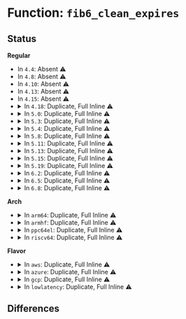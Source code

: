 # Function: <code>fib6_clean_expires</code>

## Status
<b>Regular</b>
<ul>
<li>
In <code>4.4</code>: Absent ⚠️
</li>
<li>
In <code>4.8</code>: Absent ⚠️
</li>
<li>
In <code>4.10</code>: Absent ⚠️
</li>
<li>
In <code>4.13</code>: Absent ⚠️
</li>
<li>
In <code>4.15</code>: Absent ⚠️
</li>
<li>
<details>
<summary>In <code>4.18</code>: Duplicate, Full Inline ⚠️</summary>

**Collision:** Static Duplication

**Inline:** Full

**Transformation:** False

**Instances:**

```
In net/ipv6/addrconf.c (ffffffff8196d3f9)
Location: include/net/ip6_fib.h:207
Inline: True
Inline callers:
  - net/ipv6/addrconf.c:inet6_rtm_newaddr
  - net/ipv6/addrconf.c:addrconf_prefix_rcv
```
```
In net/ipv6/route.c (ffffffff81976b97)
Location: include/net/ip6_fib.h:207
Inline: True
Inline callers:
  - net/ipv6/route.c:ip6_route_info_create
  - net/ipv6/route.c:rt6_route_rcv
```
```
In net/ipv6/ip6_fib.c (ffffffff8197b9f4)
Location: include/net/ip6_fib.h:207
Inline: True
Inline callers:
  - net/ipv6/ip6_fib.c:fib6_add
```
</details>
</li>
<li>
<details>
<summary>In <code>5.0</code>: Duplicate, Full Inline ⚠️</summary>

**Collision:** Static Duplication

**Inline:** Full

**Transformation:** False

**Instances:**

```
In net/ipv6/addrconf.c (ffffffff819a2f51)
Location: include/net/ip6_fib.h:210
Inline: True
Inline callers:
  - net/ipv6/addrconf.c:inet6_rtm_newaddr
  - net/ipv6/addrconf.c:addrconf_prefix_rcv
```
```
In net/ipv6/route.c (ffffffff819ac784)
Location: include/net/ip6_fib.h:210
Inline: True
Inline callers:
  - net/ipv6/route.c:ip6_route_info_create
  - net/ipv6/route.c:rt6_route_rcv
```
```
In net/ipv6/ip6_fib.c (ffffffff819b16d4)
Location: include/net/ip6_fib.h:210
Inline: True
Inline callers:
  - net/ipv6/ip6_fib.c:fib6_add
```
</details>
</li>
<li>
<details>
<summary>In <code>5.3</code>: Duplicate, Full Inline ⚠️</summary>

**Collision:** Static Duplication

**Inline:** Full

**Transformation:** False

**Instances:**

```
In net/ipv6/addrconf.c (ffffffff81a0df81)
Location: include/net/ip6_fib.h:215
Inline: True
Inline callers:
  - net/ipv6/addrconf.c:inet6_addr_modify
  - net/ipv6/addrconf.c:addrconf_prefix_rcv
```
```
In net/ipv6/route.c (ffffffff81a1b05a)
Location: include/net/ip6_fib.h:215
Inline: True
Inline callers:
  - net/ipv6/route.c:ip6_route_info_create
  - net/ipv6/route.c:rt6_route_rcv
```
```
In net/ipv6/ip6_fib.c (ffffffff81a1fc52)
Location: include/net/ip6_fib.h:215
Inline: True
Inline callers:
  - net/ipv6/ip6_fib.c:fib6_add_rt2node
```
</details>
</li>
<li>
<details>
<summary>In <code>5.4</code>: Duplicate, Full Inline ⚠️</summary>

**Collision:** Static Duplication

**Inline:** Full

**Transformation:** False

**Instances:**

```
In net/ipv6/addrconf.c (ffffffff81a3fa40)
Location: include/net/ip6_fib.h:215
Inline: True
Inline callers:
  - net/ipv6/addrconf.c:modify_prefix_route
  - net/ipv6/addrconf.c:addrconf_prefix_rcv
```
```
In net/ipv6/route.c (ffffffff81a51cda)
Location: include/net/ip6_fib.h:215
Inline: True
Inline callers:
  - net/ipv6/route.c:ip6_route_info_create
  - net/ipv6/route.c:rt6_route_rcv
```
```
In net/ipv6/ip6_fib.c (ffffffff81a5680a)
Location: include/net/ip6_fib.h:215
Inline: True
Inline callers:
  - net/ipv6/ip6_fib.c:fib6_add_rt2node
```
</details>
</li>
<li>
<details>
<summary>In <code>5.8</code>: Duplicate, Full Inline ⚠️</summary>

**Collision:** Static Duplication

**Inline:** Full

**Transformation:** False

**Instances:**

```
In net/ipv6/addrconf.c (ffffffff81b3473c)
Location: include/net/ip6_fib.h:248
Inline: True
Inline callers:
  - net/ipv6/addrconf.c:modify_prefix_route
  - net/ipv6/addrconf.c:addrconf_prefix_rcv
```
```
In net/ipv6/route.c (ffffffff81b493aa)
Location: include/net/ip6_fib.h:248
Inline: True
Inline callers:
  - net/ipv6/route.c:ip6_route_info_create
  - net/ipv6/route.c:rt6_route_rcv
```
```
In net/ipv6/ip6_fib.c (ffffffff81b4e30d)
Location: include/net/ip6_fib.h:248
Inline: True
Inline callers:
  - net/ipv6/ip6_fib.c:fib6_add_rt2node
```
</details>
</li>
<li>
<details>
<summary>In <code>5.11</code>: Duplicate, Full Inline ⚠️</summary>

**Collision:** Static Duplication

**Inline:** Full

**Transformation:** False

**Instances:**

```
In net/ipv6/addrconf.c (ffffffff81b4320c)
Location: include/net/ip6_fib.h:249
Inline: True
Inline callers:
  - net/ipv6/addrconf.c:modify_prefix_route
  - net/ipv6/addrconf.c:addrconf_prefix_rcv
```
```
In net/ipv6/route.c (ffffffff81b57fba)
Location: include/net/ip6_fib.h:249
Inline: True
Inline callers:
  - net/ipv6/route.c:ip6_route_info_create
  - net/ipv6/route.c:rt6_route_rcv
```
```
In net/ipv6/ip6_fib.c (ffffffff81b5cf9b)
Location: include/net/ip6_fib.h:249
Inline: True
Inline callers:
  - net/ipv6/ip6_fib.c:fib6_add_rt2node
```
</details>
</li>
<li>
<details>
<summary>In <code>5.13</code>: Duplicate, Full Inline ⚠️</summary>

**Collision:** Static Duplication

**Inline:** Full

**Transformation:** False

**Instances:**

```
In net/ipv6/addrconf.c (ffffffff81b30f2c)
Location: include/net/ip6_fib.h:250
Inline: True
Inline callers:
  - net/ipv6/addrconf.c:modify_prefix_route
  - net/ipv6/addrconf.c:addrconf_prefix_rcv
```
```
In net/ipv6/route.c (ffffffff81b45c4c)
Location: include/net/ip6_fib.h:250
Inline: True
Inline callers:
  - net/ipv6/route.c:ip6_route_info_create
  - net/ipv6/route.c:rt6_route_rcv
```
```
In net/ipv6/ip6_fib.c (ffffffff81b4b1b6)
Location: include/net/ip6_fib.h:250
Inline: True
Inline callers:
  - net/ipv6/ip6_fib.c:fib6_add_rt2node
```
</details>
</li>
<li>
<details>
<summary>In <code>5.15</code>: Duplicate, Full Inline ⚠️</summary>

**Collision:** Static Duplication

**Inline:** Full

**Transformation:** False

**Instances:**

```
In net/ipv6/addrconf.c (ffffffff81bf744c)
Location: include/net/ip6_fib.h:252
Inline: True
Inline callers:
  - net/ipv6/addrconf.c:modify_prefix_route
  - net/ipv6/addrconf.c:addrconf_prefix_rcv
```
```
In net/ipv6/route.c (ffffffff81c0cdae)
Location: include/net/ip6_fib.h:252
Inline: True
Inline callers:
  - net/ipv6/route.c:ip6_route_info_create
  - net/ipv6/route.c:rt6_route_rcv
```
```
In net/ipv6/ip6_fib.c (ffffffff81c124f6)
Location: include/net/ip6_fib.h:252
Inline: True
Inline callers:
  - net/ipv6/ip6_fib.c:fib6_add_rt2node
```
</details>
</li>
<li>
<details>
<summary>In <code>5.19</code>: Duplicate, Full Inline ⚠️</summary>

**Collision:** Static Duplication

**Inline:** Full

**Transformation:** False

**Instances:**

```
In net/ipv6/addrconf.c (ffffffff81d9a2f7)
Location: include/net/ip6_fib.h:253
Inline: True
Inline callers:
  - net/ipv6/addrconf.c:modify_prefix_route
  - net/ipv6/addrconf.c:addrconf_prefix_rcv
```
```
In net/ipv6/route.c (ffffffff81da7e25)
Location: include/net/ip6_fib.h:253
Inline: True
Inline callers:
  - net/ipv6/route.c:ip6_route_info_create
  - net/ipv6/route.c:rt6_route_rcv
```
```
In net/ipv6/ip6_fib.c (ffffffff81dadbcd)
Location: include/net/ip6_fib.h:253
Inline: True
Inline callers:
  - net/ipv6/ip6_fib.c:fib6_add_rt2node
```
</details>
</li>
<li>
<details>
<summary>In <code>6.2</code>: Duplicate, Full Inline ⚠️</summary>

**Collision:** Static Duplication

**Inline:** Full

**Transformation:** False

**Instances:**

```
In net/ipv6/addrconf.c (ffffffff81f69120)
Location: include/net/ip6_fib.h:253
Inline: True
Inline callers:
  - net/ipv6/addrconf.c:modify_prefix_route
  - net/ipv6/addrconf.c:addrconf_prefix_rcv
```
```
In net/ipv6/route.c (ffffffff81f77475)
Location: include/net/ip6_fib.h:253
Inline: True
Inline callers:
  - net/ipv6/route.c:ip6_route_info_create
  - net/ipv6/route.c:rt6_route_rcv
```
```
In net/ipv6/ip6_fib.c (ffffffff81f7d5f9)
Location: include/net/ip6_fib.h:253
Inline: True
Inline callers:
  - net/ipv6/ip6_fib.c:fib6_add_rt2node
```
</details>
</li>
<li>
<details>
<summary>In <code>6.5</code>: Duplicate, Full Inline ⚠️</summary>

**Collision:** Static Duplication

**Inline:** Full

**Transformation:** False

**Instances:**

```
In net/ipv6/addrconf.c (ffffffff81fc9210)
Location: include/net/ip6_fib.h:250
Inline: True
Inline callers:
  - net/ipv6/addrconf.c:modify_prefix_route
  - net/ipv6/addrconf.c:addrconf_prefix_rcv
```
```
In net/ipv6/route.c (ffffffff81fd7415)
Location: include/net/ip6_fib.h:250
Inline: True
Inline callers:
  - net/ipv6/route.c:ip6_route_info_create
  - net/ipv6/route.c:rt6_route_rcv
```
```
In net/ipv6/ip6_fib.c (ffffffff81fdd806)
Location: include/net/ip6_fib.h:250
Inline: True
Inline callers:
  - net/ipv6/ip6_fib.c:fib6_add_rt2node
```
</details>
</li>
<li>
<details>
<summary>In <code>6.8</code>: Duplicate, Full Inline ⚠️</summary>

**Collision:** Static Duplication

**Inline:** Full

**Transformation:** False

**Instances:**

```
In net/ipv6/addrconf.c (ffffffff82096992)
Location: include/net/ip6_fib.h:250
Inline: True
Inline callers:
  - net/ipv6/addrconf.c:modify_prefix_route
  - net/ipv6/addrconf.c:addrconf_prefix_rcv
```
```
In net/ipv6/route.c (ffffffff820a4d95)
Location: include/net/ip6_fib.h:250
Inline: True
Inline callers:
  - net/ipv6/route.c:ip6_route_info_create
  - net/ipv6/route.c:rt6_route_rcv
```
```
In net/ipv6/ip6_fib.c (ffffffff820ab864)
Location: include/net/ip6_fib.h:250
Inline: True
Inline callers:
  - net/ipv6/ip6_fib.c:fib6_add_rt2node
```
</details>
</li>
</ul>
<b>Arch</b>
<ul>
<li>
<details>
<summary>In <code>arm64</code>: Duplicate, Full Inline ⚠️</summary>

**Collision:** Static Duplication

**Inline:** Full

**Transformation:** False

**Instances:**

```
In net/ipv6/addrconf.c (ffff800010cffc34)
Location: include/net/ip6_fib.h:215
Inline: True
Inline callers:
  - net/ipv6/addrconf.c:modify_prefix_route
  - net/ipv6/addrconf.c:addrconf_prefix_rcv
```
```
In net/ipv6/route.c (ffff800010d15c20)
Location: include/net/ip6_fib.h:215
Inline: True
Inline callers:
  - net/ipv6/route.c:ip6_route_info_create
  - net/ipv6/route.c:rt6_route_rcv
```
```
In net/ipv6/ip6_fib.c (ffff800010d1b36c)
Location: include/net/ip6_fib.h:215
Inline: True
Inline callers:
  - net/ipv6/ip6_fib.c:fib6_add_rt2node
```
</details>
</li>
<li>
<details>
<summary>In <code>armhf</code>: Duplicate, Full Inline ⚠️</summary>

**Collision:** Static Duplication

**Inline:** Full

**Transformation:** False

**Instances:**

```
In net/ipv6/addrconf.c (c0e08170)
Location: include/net/ip6_fib.h:215
Inline: True
Inline callers:
  - net/ipv6/addrconf.c:modify_prefix_route
  - net/ipv6/addrconf.c:addrconf_prefix_rcv
```
```
In net/ipv6/route.c (c0e1b954)
Location: include/net/ip6_fib.h:215
Inline: True
Inline callers:
  - net/ipv6/route.c:ip6_route_info_create
  - net/ipv6/route.c:rt6_route_rcv
```
```
In net/ipv6/ip6_fib.c (c0e207f8)
Location: include/net/ip6_fib.h:215
Inline: True
Inline callers:
  - net/ipv6/ip6_fib.c:fib6_add_rt2node
```
</details>
</li>
<li>
<details>
<summary>In <code>ppc64el</code>: Duplicate, Full Inline ⚠️</summary>

**Collision:** Static Duplication

**Inline:** Full

**Transformation:** False

**Instances:**

```
In net/ipv6/addrconf.c (c000000000e29e40)
Location: include/net/ip6_fib.h:215
Inline: True
Inline callers:
  - net/ipv6/addrconf.c:modify_prefix_route
  - net/ipv6/addrconf.c:addrconf_prefix_rcv
```
```
In net/ipv6/route.c (c000000000e42f70)
Location: include/net/ip6_fib.h:215
Inline: True
Inline callers:
  - net/ipv6/route.c:ip6_route_info_create
  - net/ipv6/route.c:rt6_route_rcv
```
```
In net/ipv6/ip6_fib.c (c000000000e49924)
Location: include/net/ip6_fib.h:215
Inline: True
Inline callers:
  - net/ipv6/ip6_fib.c:fib6_add_rt2node
```
</details>
</li>
<li>
<details>
<summary>In <code>riscv64</code>: Duplicate, Full Inline ⚠️</summary>

**Collision:** Static Duplication

**Inline:** Full

**Transformation:** False

**Instances:**

```
In net/ipv6/addrconf.c (ffffffe000849120)
Location: include/net/ip6_fib.h:215
Inline: True
Inline callers:
  - net/ipv6/addrconf.c:modify_prefix_route
  - net/ipv6/addrconf.c:addrconf_prefix_rcv
```
```
In net/ipv6/route.c (ffffffe00085b20c)
Location: include/net/ip6_fib.h:215
Inline: True
Inline callers:
  - net/ipv6/route.c:ip6_route_info_create
  - net/ipv6/route.c:rt6_route_rcv
```
```
In net/ipv6/ip6_fib.c (ffffffe00085f36e)
Location: include/net/ip6_fib.h:215
Inline: True
Inline callers:
  - net/ipv6/ip6_fib.c:fib6_add_rt2node
```
</details>
</li>
</ul>
<b>Flavor</b>
<ul>
<li>
<details>
<summary>In <code>aws</code>: Duplicate, Full Inline ⚠️</summary>

**Collision:** Static Duplication

**Inline:** Full

**Transformation:** False

**Instances:**

```
In net/ipv6/addrconf.c (ffffffff819df0d0)
Location: include/net/ip6_fib.h:215
Inline: True
Inline callers:
  - net/ipv6/addrconf.c:modify_prefix_route
  - net/ipv6/addrconf.c:addrconf_prefix_rcv
```
```
In net/ipv6/route.c (ffffffff819f136a)
Location: include/net/ip6_fib.h:215
Inline: True
Inline callers:
  - net/ipv6/route.c:ip6_route_info_create
  - net/ipv6/route.c:rt6_route_rcv
```
```
In net/ipv6/ip6_fib.c (ffffffff819f5e9a)
Location: include/net/ip6_fib.h:215
Inline: True
Inline callers:
  - net/ipv6/ip6_fib.c:fib6_add_rt2node
```
</details>
</li>
<li>
<details>
<summary>In <code>azure</code>: Duplicate, Full Inline ⚠️</summary>

**Collision:** Static Duplication

**Inline:** Full

**Transformation:** False

**Instances:**

```
In net/ipv6/addrconf.c (ffffffff8199be90)
Location: include/net/ip6_fib.h:215
Inline: True
Inline callers:
  - net/ipv6/addrconf.c:modify_prefix_route
  - net/ipv6/addrconf.c:addrconf_prefix_rcv
```
```
In net/ipv6/route.c (ffffffff819ae12a)
Location: include/net/ip6_fib.h:215
Inline: True
Inline callers:
  - net/ipv6/route.c:ip6_route_info_create
  - net/ipv6/route.c:rt6_route_rcv
```
```
In net/ipv6/ip6_fib.c (ffffffff819b2c5a)
Location: include/net/ip6_fib.h:215
Inline: True
Inline callers:
  - net/ipv6/ip6_fib.c:fib6_add_rt2node
```
</details>
</li>
<li>
<details>
<summary>In <code>gcp</code>: Duplicate, Full Inline ⚠️</summary>

**Collision:** Static Duplication

**Inline:** Full

**Transformation:** False

**Instances:**

```
In net/ipv6/addrconf.c (ffffffff81a49b50)
Location: include/net/ip6_fib.h:215
Inline: True
Inline callers:
  - net/ipv6/addrconf.c:modify_prefix_route
  - net/ipv6/addrconf.c:addrconf_prefix_rcv
```
```
In net/ipv6/route.c (ffffffff81a5bdea)
Location: include/net/ip6_fib.h:215
Inline: True
Inline callers:
  - net/ipv6/route.c:ip6_route_info_create
  - net/ipv6/route.c:rt6_route_rcv
```
```
In net/ipv6/ip6_fib.c (ffffffff81a6091a)
Location: include/net/ip6_fib.h:215
Inline: True
Inline callers:
  - net/ipv6/ip6_fib.c:fib6_add_rt2node
```
</details>
</li>
<li>
<details>
<summary>In <code>lowlatency</code>: Duplicate, Full Inline ⚠️</summary>

**Collision:** Static Duplication

**Inline:** Full

**Transformation:** False

**Instances:**

```
In net/ipv6/addrconf.c (ffffffff81a55a90)
Location: include/net/ip6_fib.h:215
Inline: True
Inline callers:
  - net/ipv6/addrconf.c:modify_prefix_route
  - net/ipv6/addrconf.c:addrconf_prefix_rcv
```
```
In net/ipv6/route.c (ffffffff81a6815a)
Location: include/net/ip6_fib.h:215
Inline: True
Inline callers:
  - net/ipv6/route.c:ip6_route_info_create
  - net/ipv6/route.c:rt6_route_rcv
```
```
In net/ipv6/ip6_fib.c (ffffffff81a6cdda)
Location: include/net/ip6_fib.h:215
Inline: True
Inline callers:
  - net/ipv6/ip6_fib.c:fib6_add_rt2node
```
</details>
</li>
</ul>

## Differences
